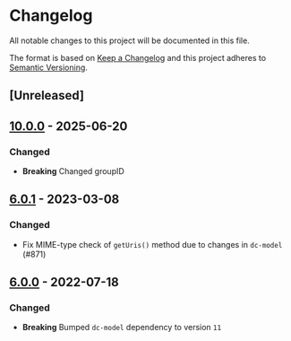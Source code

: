 # Changelog

All notable changes to this project will be documented in this file.

The format is based on [Keep a Changelog](https://keepachangelog.com/en/1.0.0/) and this project adheres to [Semantic Versioning](https://semver.org/spec/v2.0.0.html).

## [Unreleased]

## [10.0.0](https://github.com/dbmdz/digitalcollections-commons/releases/tag/10.0.0) - 2025-06-20

### Changed

- **Breaking** Changed groupID

## [6.0.1](https://github.com/dbmdz/digitalcollections-commons/releases/tag/dc-commons-file-6.0.1) - 2023-03-08

### Changed

- Fix MIME-type check of `getUris()` method due to changes in `dc-model` (#871)

## [6.0.0](https://github.com/dbmdz/digitalcollections-commons/releases/tag/dc-commons-file-6.0.0) - 2022-07-18

### Changed

- **Breaking** Bumped `dc-model` dependency to version `11`
